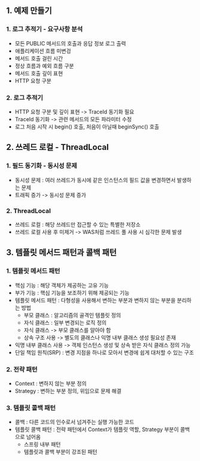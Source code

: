 ## 1. 예제 만들기

### 1. 로그 추적기 - 요구사항 분석
- 모든 PUBLIC 메서드의 호출과 응답 정보 로그 출력
- 애플리케이션 흐름 미변겅
- 메서드 호출 걸린 시간
- 정상 흐름과 예외 흐름 구분
- 메서드 호출 깊이 표현
- HTTP 요청 구분

### 2. 로그 추적기
- HTTP 요청 구분 및 깊이 표현 -> TraceId 동기화 필요
- TraceId 동기화 -> 관련 메서드의 모든 파라미터 수정
- 로그 처음 시작 시 begin() 호출, 처음이 아닐때 beginSync() 호출

## 2. 쓰레드 로컬 - ThreadLocal

### 1. 필드 동기화 - 동시성 문제
- 동시성 문제 : 여러 쓰레드가 동시에 같은 인스턴스의 필드 값을 변경하면서 발생하는 문제
- 트래픽 증가 -> 동시성 문제 증가

### 2. ThreadLocal
- 쓰레드 로컬 : 해당 쓰레드만 접근할 수 있는 특별한 저장소
- 쓰레드 로컬 사용 후 미제거 -> WAS처럼 쓰레드 풀 사용 시 심각한 문제 발생

## 3. 템플릿 메서드 패턴과 콜백 패턴

### 1. 템플릿 메서드 패턴
- 핵심 기능 : 해당 객체가 제공하는 고유 기능
- 부가 기능 : 핵심 기능을 보조하기 위해 제공되는 기능
- 템플릿 메서드 패턴 : 다형성을 사용해서 변하는 부분과 변하지 않는 부분을 분리하는 방법
  - 부모 클래스 : 알고리즘의 골격인 템플릿 정의
  - 자식 클래스 : 일부 변경되는 로직 정의
  - 자식 클래스 -> 부모 클래스를 알아야 함
  - 상속 구조 사용 -> 별도의 클래스나 익명 내부 클래스 생성 필요성 존재
- 익명 내부 클래스 사용 -> 객체 인스턴스 생성 및 상속 받은 자식 클래스 정의 가능
- 단일 책임 원칙(SRP) : 변경 지점을 하나로 모아서 변경에 쉽게 대처할 수 있는 구조

### 2. 전략 패턴
- Context : 변하지 않는 부분 정의
- Strategy : 변하는 부분 정의, 위임으로 문제 해결

### 3. 템플릿 콜백 패턴
- 콜백 : 다른 코드의 인수로서 넘겨주는 실행 가능한 코드
- 템플릿 콜백 패턴 : 전략 패턴에서 Context가 템플릿 역할, Strategy 부분이 콜백으로 넘어옴
  - 스프링 내부 패턴
  - 템플릿과 콜백 부분이 강조된 패턴